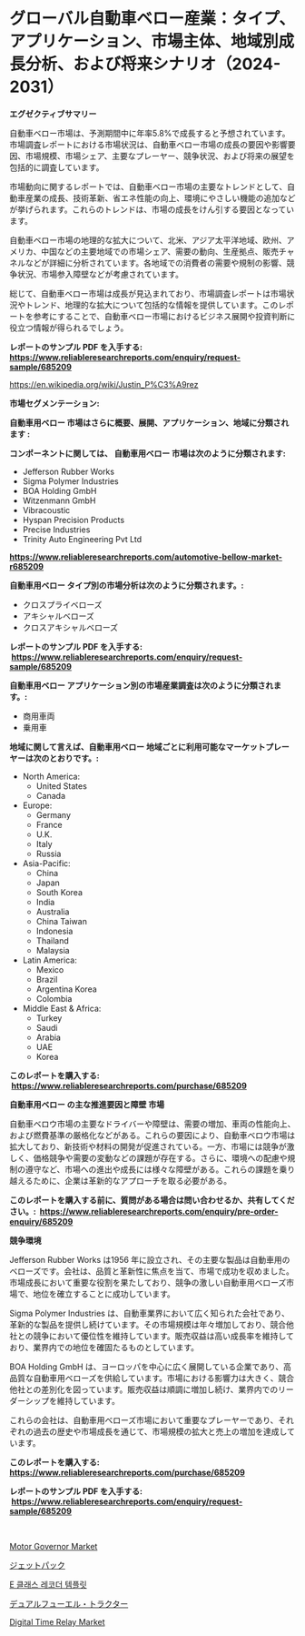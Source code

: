 <p><h1>グローバル自動車ベロー産業：タイプ、アプリケーション、市場主体、地域別成長分析、および将来シナリオ（2024-2031）</h1></p><p><strong>エグゼクティブサマリー</strong></p>
<p><p>自動車ベロー市場は、予測期間中に年率5.8%で成長すると予想されています。市場調査レポートにおける市場状況は、自動車ベロー市場の成長の要因や影響要因、市場規模、市場シェア、主要なプレーヤー、競争状況、および将来の展望を包括的に調査しています。</p><p>市場動向に関するレポートでは、自動車ベロー市場の主要なトレンドとして、自動車産業の成長、技術革新、省エネ性能の向上、環境にやさしい機能の追加などが挙げられます。これらのトレンドは、市場の成長をけん引する要因となっています。</p><p>自動車ベロー市場の地理的な拡大について、北米、アジア太平洋地域、欧州、アメリカ、中国などの主要地域での市場シェア、需要の動向、生産拠点、販売チャネルなどが詳細に分析されています。各地域での消費者の需要や規制の影響、競争状況、市場参入障壁などが考慮されています。</p><p>総じて、自動車ベロー市場は成長が見込まれており、市場調査レポートは市場状況やトレンド、地理的な拡大について包括的な情報を提供しています。このレポートを参考にすることで、自動車ベロー市場におけるビジネス展開や投資判断に役立つ情報が得られるでしょう。</p></p>
<p><strong>レポートのサンプル PDF を入手する: <a href="https://www.reliableresearchreports.com/enquiry/request-sample/685209">https://www.reliableresearchreports.com/enquiry/request-sample/685209</a></strong></p>
<p><a href="https://en.wikipedia.org/wiki/Justin_P%C3%A9rez">https://en.wikipedia.org/wiki/Justin_P%C3%A9rez</a></p>
<p><strong>市場セグメンテーション:</strong></p>
<p><strong> 自動車用ベロー 市場はさらに概要、展開、アプリケーション、地域に分類されます :</strong></p>
<p><strong>コンポーネントに関しては、 自動車用ベロー 市場は次のように分類されます: &nbsp;</strong></p>
<p><ul><li>Jefferson Rubber Works</li><li>Sigma Polymer Industries</li><li>BOA Holding GmbH</li><li>Witzenmann GmbH</li><li>Vibracoustic</li><li>Hyspan Precision Products</li><li>Precise Industries</li><li>Trinity Auto Engineering Pvt Ltd</li></ul></p>
<p><strong><a href="https://www.reliableresearchreports.com/automotive-bellow-market-r685209">https://www.reliableresearchreports.com/automotive-bellow-market-r685209</a></strong></p>
<p><strong> 自動車用ベロー タイプ別の市場分析は次のように分類されます。:</strong></p>
<p><ul><li>クロスプライベローズ</li><li>アキシャルベローズ</li><li>クロスアキシャルベローズ</li></ul></p>
<p><strong>レポートのサンプル PDF を入手する: &nbsp;<a href="https://www.reliableresearchreports.com/enquiry/request-sample/685209">https://www.reliableresearchreports.com/enquiry/request-sample/685209</a></strong></p>
<p><strong> 自動車用ベロー アプリケーション別の市場産業調査は次のように分類されます。:</strong></p>
<p><ul><li>商用車両</li><li>乗用車</li></ul></p>
<p><strong>地域に関して言えば、自動車用ベロー 地域ごとに利用可能なマーケットプレーヤーは次のとおりです。:</strong></p>
<p><ul>
    <li>
        North America:
        <ul>
            <li>United States</li>
            <li>Canada</li>
        </ul>
    </li>
    <li>
        Europe:
        <ul>
            <li>Germany</li>
            <li>France</li>
            <li>U.K.</li>
            <li>Italy</li>
            <li>Russia</li>
        </ul>
    </li>
    <li>
        Asia-Pacific:
        <ul>
            <li>China</li>
            <li>Japan</li>
            <li>South Korea</li>
            <li>India</li>
            <li>Australia</li>
            <li>China Taiwan</li>
            <li>Indonesia</li>
            <li>Thailand</li>
            <li>Malaysia</li>
        </ul>
    </li>
    <li>
        Latin America:
        <ul>
            <li>Mexico</li>
            <li>Brazil</li>
            <li>Argentina Korea</li>
            <li>Colombia</li>
        </ul>
    </li>
    <li>
        Middle East & Africa:
        <ul>
            <li>Turkey</li>
            <li>Saudi</li>
            <li>Arabia</li>
            <li>UAE</li>
            <li>Korea</li>
        </ul>
    </li>
    </ul></p>
<p><strong>このレポートを購入する: &nbsp;<a href="https://www.reliableresearchreports.com/purchase/685209">https://www.reliableresearchreports.com/purchase/685209</a></strong></p>
<p><strong>自動車用ベロー の主な推進要因と障壁 市場</strong></p>
<p><p>自動車ベロウ市場の主要なドライバーや障壁は、需要の増加、車両の性能向上、および燃費基準の厳格化などがある。これらの要因により、自動車ベロウ市場は拡大しており、新技術や材料の開発が促進されている。一方、市場には競争が激しく、価格競争や需要の変動などの課題が存在する。さらに、環境への配慮や規制の遵守など、市場への進出や成長には様々な障壁がある。これらの課題を乗り越えるために、企業は革新的なアプローチを取る必要がある。</p></p>
<p><strong>このレポートを購入する前に、質問がある場合は問い合わせるか、共有してください。:&nbsp; <a href="https://www.reliableresearchreports.com/enquiry/pre-order-enquiry/685209">https://www.reliableresearchreports.com/enquiry/pre-order-enquiry/685209</a></strong></p>
<p><strong>競争環境</strong></p>
<p><p>Jefferson Rubber Works は1956 年に設立され、その主要な製品は自動車用のベローズです。会社は、品質と革新性に焦点を当て、市場で成功を収めました。市場成長において重要な役割を果たしており、競争の激しい自動車用ベローズ市場で、地位を確立することに成功しています。</p><p>Sigma Polymer Industries は、自動車業界において広く知られた会社であり、革新的な製品を提供し続けています。その市場規模は年々増加しており、競合他社との競争において優位性を維持しています。販売収益は高い成長率を維持しており、業界内での地位を確固たるものとしています。</p><p>BOA Holding GmbH は、ヨーロッパを中心に広く展開している企業であり、高品質な自動車用ベローズを供給しています。市場における影響力は大きく、競合他社との差別化を図っています。販売収益は順調に増加し続け、業界内でのリーダーシップを維持しています。</p><p>これらの会社は、自動車用ベローズ市場において重要なプレーヤーであり、それぞれの過去の歴史や市場成長を通じて、市場規模の拡大と売上の増加を達成しています。</p></p>
<p><strong>このレポートを購入する: &nbsp; <a href="https://www.reliableresearchreports.com/purchase/685209">https://www.reliableresearchreports.com/purchase/685209</a></strong></p>
<p><strong>レポートのサンプル PDF を入手する: &nbsp;<a href="https://www.reliableresearchreports.com/enquiry/request-sample/685209">https://www.reliableresearchreports.com/enquiry/request-sample/685209</a></strong><strong></strong></p>
<p>&nbsp;</p>
<p><p><a href="https://github.com/rslnowrouzi/Market-Research-Report-List-1/blob/main/motor-governor-market.md">Motor Governor Market</a></p><p><a href="https://github.com/RudyBoyer2017/Market-Research-Report-List-2/blob/main/7474452164748.md">ジェットパック</a></p><p><a href="https://github.com/anton65482023/Market-Research-Report-List-2/blob/main/5386694177742.md">E 클래스 레코더 템플릿</a></p><p><a href="https://github.com/MosesSpinka1914/Market-Research-Report-List-2/blob/main/4887792164747.md">デュアルフューエル・トラクター</a></p><p><a href="https://github.com/syaifulanwaramsyori/Market-Research-Report-List-1/blob/main/digital-time-relay-market.md">Digital Time Relay Market</a></p></p>